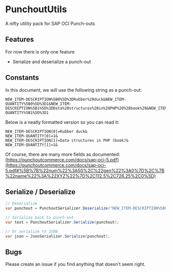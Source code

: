 # PunchoutUtils
A nifty utility pack for SAP OCI Punch-outs

## Features
For now there is only one feature
- Serialize and deserialize a punch-out

## Constants
In this document, we will use the following string as a punch-out:
```
NEW_ITEM-DESCRIPTION%5B0%5D%3DRubber%20duck&NEW_ITEM-QUANTITY%5B0%5D%3D1&NEW_ITEM-DESCRIPTION%5B1%5D%3DData%20structures%20in%20PHP%20%28book%29&NEW_ITEM-QUANTITY%5B1%5D%3D1
```
Below is a neatly formatted version so you can read it:
```
NEW_ITEM-DESCRIPTION[0]=Rubber duck&
NEW_ITEM-QUANTITY[0]=1&
NEW_ITEM-DESCRIPTION[1]=Data structures in PHP (book)&
NEW_ITEM-QUANTITY[1]=1&
```

Of course, there are many more fields as documented: [https://punchoutcommerce.com/docs/sap-oci-5.pdf](https://punchoutcommerce.com/docs/sap-oci-5.pdf#%5B%7B%22num%22%3A50%2C%22gen%22%3A0%7D%2C%7B%22name%22%3A%22XYZ%22%7D%2C112.5%2C726.25%2C0%5D)

## Serialize / Deserialize
```csharp
// Deserialize
var punchout = PunchoutSerializer.Deserialize("NEW_ITEM-DESCRIPTION%5B0%5D%3DRubber%20duck&NEW_ITEM-QUANTITY%5B0%5D%3D1&NEW_ITEM-DESCRIPTION%5B1%5D%3DData%20structures%20in%20PHP%20%28book%29&NEW_ITEM-QUANTITY%5B1%5D%3D1");

// Serialize back to punch-out
var text = PunchoutSerializer.Serialize(punchout);

// Or serialize to JSON
var json = JsonSerializer.Serialize(punchout);
```

## Bugs
Please create an issue if you find anything that doesn't seem right.
